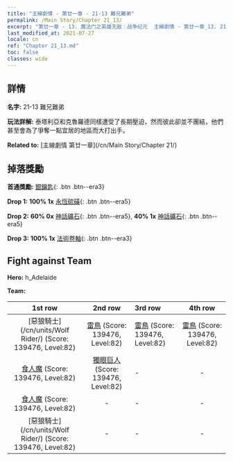 ```yaml
---
title: "主線劇情 - 第廿一章 - 21-13 難兄難弟"
permalink: /Main Story/Chapter 21_13/
excerpt: "第廿一章 - 13. 魔法门之英雄无敌：战争纪元  主線劇情 - 第廿一章_13. 21-13 難兄難弟"
last_modified_at: 2021-07-27
locale: cn
ref: "Chapter 21_13.md"
toc: false
classes: wide
---
```


## 詳情

 **名字:** 21-13 難兄難弟

 **玩法詳解:** 泰塔利亞和克魯羅德同樣遭受了長期壓迫，然而彼此卻並不團結，他們甚至會為了爭奪一點宜居的地區而大打出手。

 **Related to:** [主線劇情 第廿一章](/cn/Main Story/Chapter 21/)

## 掉落獎勵

 **首通獎勵:** [銀鑰匙](/cn/Items/con_693/){: .btn .btn--era3}

 **Drop 1:** **100% 1x** [永恆硫磺](/cn/Items/mat_71/){: .btn .btn--era5}

 **Drop 2:** **60% 0x** [神話礦石](/cn/Items/mat_61/){: .btn .btn--era5}, **40% 1x** [神話礦石](/cn/Items/mat_61/){: .btn .btn--era5}

 **Drop 3:** **100% 1x** [法術卷軸](/cn/Items/con_694/){: .btn .btn--era3}


## Fight against Team
 **Hero:** h_Adelaide

 **Team:**


  | 1st row | 2nd row | 3rd row | 4th row |
  |:----:|:----:|:----|:----:|
  | [惡狼騎士](/cn/units/Wolf Rider/) (Score: 139476, Level:82)  | [雷鳥](/cn/units/Roc/) (Score: 139476, Level:82)  | [雷鳥](/cn/units/Roc/) (Score: 139476, Level:82)  | [雷鳥](/cn/units/Roc/) (Score: 139476, Level:82)  |
  | [食人魔](/cn/units/Ogre/) (Score: 139476, Level:82)  | [獨眼巨人](/cn/units/Cyclops/) (Score: 139476, Level:82)  | - | - |
  | [食人魔](/cn/units/Ogre/) (Score: 139476, Level:82)  | - | - | - |
  | [惡狼騎士](/cn/units/Wolf Rider/) (Score: 139476, Level:82)  | - | - | - |



